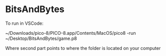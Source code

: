 # BitsAndBytes

To run in VSCode:


~/Downloads/pico-8/PICO-8.app/Contents/MacOS/pico8 -run ~/Desktop/BitsAndBytes/game.p8

Where second part points to where the folder is located on your computer
